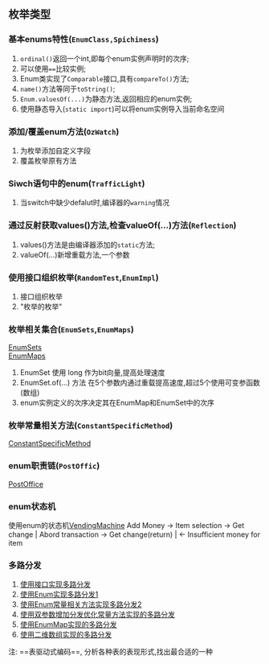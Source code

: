## 枚举类型

### 基本enums特性(`EnumClass,Spichiness`)

1. `ordinal()`返回一个int,即每个enum实例声明时的次序;
2. 可以使用`==`比较实例;
3. Enum类实现了`Comparable`接口,具有`compareTo()`方法;
4. `name()`方法等同于`toString()`;
5. `Enum.valuesOf(...)`为静态方法,返回相应的enum实例;
6. 使用静态导入(`static import`)可以将enum实例导入当前命名空间

### 添加/覆盖enum方法(`OzWatch`)

1. 为枚举添加自定义字段
2. 覆盖枚举原有方法

### Siwch语句中的enum(`TrafficLight`)

1. 当switch中缺少defalut时,编译器的`warning`情况

### 通过反射获取values()方法,检查valueOf(...)方法(`Reflection`)

1. values()方法是由编译器添加的`static`方法;
2. valueOf(...)新增重载方法,一个参数

### 使用接口组织枚举(`RandomTest`,`EnumImpl`)

1. 接口组织枚举
2. "枚举的枚举"

### 枚举相关集合(`EnumSets`,`EnumMaps`)

[EnumSets](./EnumSets.java)  
[EnumMaps](./EnumMaps.java)  

1. EnumSet 使用 long 作为bit向量,提高处理速度
2. EnumSet.of(...) 方法 在5个参数内通过重载提高速度,超过5个使用可变参函数(数组)
3. enum实例定义的次序决定其在EnumMap和EnumSet中的次序

### 枚举常量相关方法(`ConstantSpecificMethod`)

[ConstantSpecificMethod](./ConstantSpecificMethod.java)

### enum职责链(`PostOffic`)

[PostOffice](./PostOffice.java)

### enum状态机

使用enum的状态机[VendingMachine](./VendingMachine.java)
Add Money -> Item selection -> Get change
                |
             Abord transaction -> Get change(return)
                |
          <- Insufficient money for item

### 多路分发

1. [使用接口实现多路分发](./multiple/RoShamBo1.java)
2. [使用Enum实现多路分发1](./multiple/RoShamBo2.java)
3. [使用Enum常量相关方法实现多路分发2](./multiple/RoShamBo3.java)
4. [使用双参数增加分发优化常量方法实现的多路分发](./multiple/RoShamBo4.java)
5. [使用EnumMap实现的多路分发](./multiple/RoShamBo5.java)
6. [使用二维数组实现的多路分发](./multiple/RoShamBo6.java)

注: ==表驱动式编码==, 分析各种表的表现形式,找出最合适的一种



